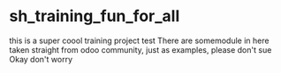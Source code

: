 # sh_training_fun_for_all
this is a super coool training project 
test
There are somemodule in here taken straight from odoo community, just as examples, please don't sue 
Okay don't worry
